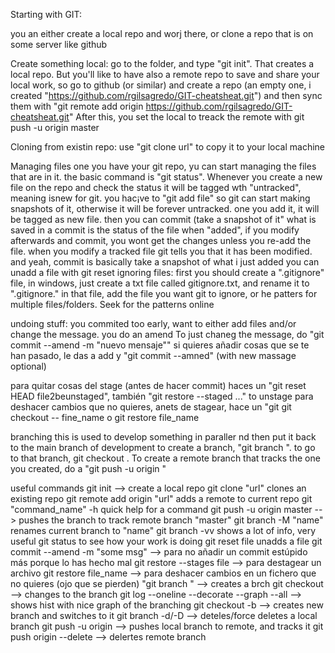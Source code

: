 Starting with GIT:

you an either create a local repo and worj there, or clone a repo that is on some server like github

Create something local:
go to the folder, and type "git init". That creates a local repo. But you'll like to have also a remote repo to save and share your local work, so go to github (or similar)
and create a repo (an empty one, i created "https://github.com/rgilsagredo/GIT-cheatsheat.git") and then sync them with 
"git remote add origin https://github.com/rgilsagredo/GIT-cheatsheat.git"
After this, you set the local to treack the remote with git push -u origin master


Cloning from existin repo:
use "git clone url" to copy it to your local machine


Managing files
one you have your git repo, yu can start managing the files that are in it.  the basic command is "git status". Whenever you create a new file on the repo and check
the status it will be tagged wth "untracked", meaning isnew for git. you hac¡ve to "git add file" so git can start making snapshots of it, otherwise
it will be forever untracked. one you add it, it will be tagged as new file. then you can commit (take a snapshot of it"
what is saved in a commit is the status of the file when "added", if you modify afterwards and commit, you wont get the changes unless you re-add the file.
when you modify a tracked file git tells you that it has been modified.
and yeah, commit is basically take a snapshot of what i just added
you can unadd a file with git reset
ignoring files: 
first you should create a ".gitignore" file, in windows, just create a txt file called gitignore.txt, and rename it to ".gitignore."
in that file, add the file you want git to ignore, or he patters for multiple files/folders. Seek for the patterns online


undoing stuff:
you commited too early, want to either add files and/or change the message. you do an amend
To just chaneg the message, do "git commit --amend -m "nuevo mensaje""
si quieres añadir cosas que se te han pasado, le das a add y "git commit --amned" (with new massage optional)

para quitar cosas del stage (antes de hacer commit) haces un "git reset HEAD file2beunstaged", también "git restore --staged <file>..." to unstage
para deshacer cambios que no quieres, anets de stagear, hace un "git git checkout -- fine_name o git restore file_name

branching
this is used to develop something in paraller nd then put it back to the main branch of development
to create a branch, "git branch <name>". to go to that branch, git checkout <name>. To create a remote branch that tracks the one you created, do a
"git push -u origin <name>"



useful commands
git init --> create a local repo
git clone "url" clones an existing repo
git remote add origin "url" adds a remote to current repo
git "command_name" -h quick help for a command
git push -u origin master --> pushes the branch to track remote branch "master"
git branch -M "name" renames current branch to "name"
git branch -vv shows a lot of info, very useful
git status to see how your work is doing
git reset file unadds a file
git commit --amend -m "some msg" --> para no añadir un commit estúpido más porque lo has hecho mal
git restore --stages file --> para destagear un archivo
git restore file_name --> para deshacer cambios en un fichero que no quieres (ojo que se pierden)
"git branch <name>" --> creates a brch
git checkout <name> --> changes to the branch <name>
git log --oneline --decorate --graph --all --> shows hist with nice graph of the branching
git checkout -b <name> --> creates new branch and switches to it
git branch -d/-D <name> --> deteles/force deletes a local branch
git push -u origin <name> --> pushes local branch to remote, and tracks it
git push origin --delete <name> --> delertes remote branch

